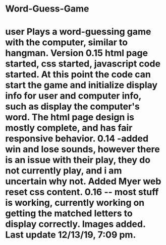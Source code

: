 # Word-Guess-Game
user Plays a word-guessing game with the computer, similar to hangman.
Version 0.15  html page started, css started, javascript code started. At this point the code can start the game and initialize display info for user and computer info, such as display the computer's word.
The html page design is mostly complete, and has fair responsive behavior.
0.14 -added win and lose sounds, however there is an issue with their play, they do not currently play, and i am uncertain why not.
Added Myer web reset css content.
0.16 -- most stuff is working, currently working on getting the matched letters to display correctly.
Images added. Last update 12/13/19, 7:09 pm.
=======

